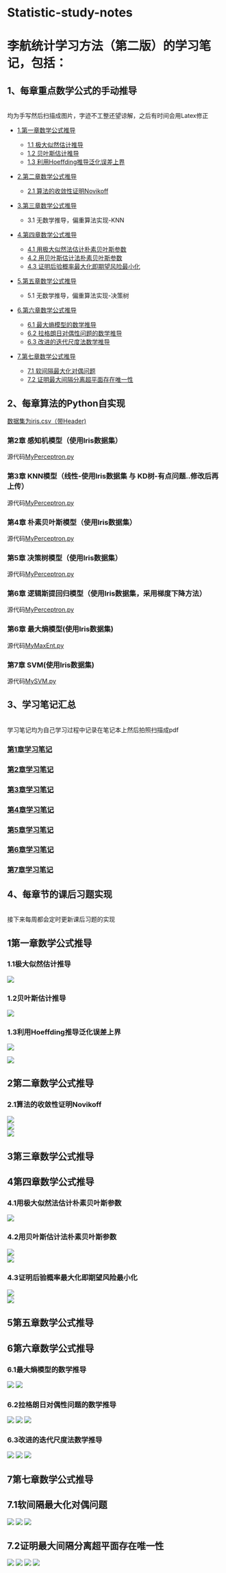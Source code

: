 # Statistic-study-notes
# 李航统计学习方法（第二版）的学习笔记，包括：  
## 1、每章重点数学公式的手动推导  
<br>均为手写然后扫描成图片，字迹不工整还望谅解，之后有时间会用Latex修正
-   [1.第一章数学公式推导](#1第一章数学公式推导)
    -   [1.1 极大似然估计推导](#11极大似然估计推导)
    -   [1.2 贝叶斯估计推导](#12贝叶斯估计推导)
    -   [1.3 利用Hoeffding推导泛化误差上界](#13利用Hoeffding推导泛化误差上界)
-   [2.第二章数学公式推导](#2第二章数学公式推导)
    -   [2.1 算法的收敛性证明Novikoff](#21算法的收敛性证明Novikoff)  
-   [3.第三章数学公式推导](#3第三章数学公式推导)    
    -   3.1 无数学推导，偏重算法实现-KNN  
-   [4.第四章数学公式推导](#4第四章数学公式推导)
    -   [4.1 用极大似然法估计朴素贝叶斯参数](#41用极大似然法估计朴素贝叶斯参数)
    -   [4.2 用贝叶斯估计法朴素贝叶斯参数](#42用贝叶斯估计法朴素贝叶斯参数)
    -   [4.3 证明后验概率最大化即期望风险最小化](#43证明后验概率最大化即期望风险最小化)
-   [5.第五章数学公式推导](#5第五章数学公式推导)
    -   5.1 无数学推导，偏重算法实现-决策树
-   [6.第六章数学公式推导](#6第六章数学公式推导)
    -   [6.1 最大熵模型的数学推导](#61最大熵模型的数学推导)
    -   [6.2 拉格朗日对偶性问题的数学推导](#62拉格朗日对偶性问题的数学推导)
    -   [6.3 改进的迭代尺度法数学推导](#63改进的迭代尺度法数学推导)
-   [7.第七章数学公式推导](#7第七章数学公式推导)
    -   [7.1 软间隔最大化对偶问题](#71软间隔最大化对偶问题)
    -   [7.2 证明最大间隔分离超平面存在唯一性](#72证明最大间隔分离超平面存在唯一性)

      <!-- /TOC -->  

## 2、每章算法的Python自实现    
[数据集为iris.csv（带Header)](https://github.com/kingsunfather/Statistic-study-notes/blob/master/codes/iris.csv)
### 第2章 感知机模型（使用Iris数据集）  
源代码[MyPerceptron.py](https://github.com/kingsunfather/Statistic-study-notes/blob/master/codes/MyPerceptron.py)
### 第3章 KNN模型（线性-使用Iris数据集 与 KD树-有点问题..修改后再上传）  
源代码[MyPerceptron.py](https://github.com/kingsunfather/Statistic-study-notes/blob/master/codes/MyKNN.py)
### 第4章 朴素贝叶斯模型（使用Iris数据集）
源代码[MyPerceptron.py](https://github.com/kingsunfather/Statistic-study-notes/blob/master/codes/MyNaiveBayes.py)
### 第5章 决策树模型（使用Iris数据集）
源代码[MyPerceptron.py](https://github.com/kingsunfather/Statistic-study-notes/blob/master/codes/MyDecisionTree.py)
### 第6章 逻辑斯提回归模型（使用Iris数据集，采用梯度下降方法）
源代码[MyPerceptron.py](https://github.com/kingsunfather/Statistic-study-notes/blob/master/codes/MyLogisticRegression.py)
### 第6章 最大熵模型(使用Iris数据集)
源代码[MyMaxEnt.py](https://github.com/kingsunfather/Statistic-study-notes/blob/master/codes/MyMaxEnt.py)
### 第7章 SVM(使用Iris数据集)
源代码[MySVM.py](https://github.com/kingsunfather/Statistic-study-notes/blob/master/codes/MySVM.py)

## 3、学习笔记汇总  
<br>学习笔记均为自己学习过程中记录在笔记本上然后拍照扫描成pdf
### [第1章学习笔记](https://github.com/kingsunfather/Statistic-study-notes/blob/master/notes/chapter1.pdf)
### [第2章学习笔记](https://github.com/kingsunfather/Statistic-study-notes/blob/master/notes/chapter2.pdf)
### [第3章学习笔记](https://github.com/kingsunfather/Statistic-study-notes/blob/master/notes/chapter3.pdf)  
### [第4章学习笔记](https://github.com/kingsunfather/Statistic-study-notes/blob/master/notes/chapter4.pdf)  
### [第5章学习笔记](https://github.com/kingsunfather/Statistic-study-notes/blob/master/notes/chapter5.pdf)  
### [第6章学习笔记](https://github.com/kingsunfather/Statistic-study-notes/blob/master/notes/chapter6.pdf)
### [第7章学习笔记](https://github.com/kingsunfather/Statistic-study-notes/blob/master/notes/chapter7.pdf)

## 4、每章节的课后习题实现   
<br>接下来每周都会定时更新课后习题的实现

## 1第一章数学公式推导

### 1.1极大似然估计推导  

![](/docImage/maximum_likelihood_estimation.jpg)   

### 1.2贝叶斯估计推导

![](/docImage/bayesian_estimation.jpg)  


### 1.3利用Hoeffding推导泛化误差上界  

![](/docImage/hoeffding1.jpg)  

![](/docImage/hoeffding2.jpg)  
 
## 2第二章数学公式推导  

### 2.1算法的收敛性证明Novikoff  

![](/docImage/Novikoff1.jpg)  
![](/docImage/Novikoff2.jpg)  
![](/docImage/Novikoff3.jpg)  

## 3第三章数学公式推导

## 4第四章数学公式推导

### 4.1用极大似然法估计朴素贝叶斯参数
![](/docImage/mle_naive_bayes.jpg)  

### 4.2用贝叶斯估计法朴素贝叶斯参数
![](/docImage/bayes_naive_bayes1.jpg)  
![](/docImage/bayes_naive_bayes2.jpg)  

### 4.3证明后验概率最大化即期望风险最小化
![](/docImage/poster_prob1.jpg)  
![](/docImage/poster_prob2.jpg)  

## 5第五章数学公式推导

## 6第六章数学公式推导

### 6.1最大熵模型的数学推导
![](/docImage/maximum_entropy1.jpg) 
![](/docImage/maximum_entropy2.jpg) 

### 6.2拉格朗日对偶性问题的数学推导
![](/docImage/lagrange_duality1.jpg) 
![](/docImage/lagrange_duality2.jpg) 
![](/docImage/lagrange_duality3.jpg) 

### 6.3改进的迭代尺度法数学推导
![](/docImage/iterative_method1.jpg) 
![](/docImage/iterative_method2.jpg) 
![](/docImage/iterative_method3.jpg) 

## 7第七章数学公式推导  

## 7.1软间隔最大化对偶问题
![](/docImage/Soft_interval_maximization_dual1.jpg) 
![](/docImage/Soft_interval_maximization_dual2.jpg) 
![](/docImage/Soft_interval_maximization_dual3.jpg) 

## 7.2证明最大间隔分离超平面存在唯一性
![](/docImage/Maximum_separation_hyperplane1.jpg) 
![](/docImage/Maximum_separation_hyperplane2.jpg) 
![](/docImage/Maximum_separation_hyperplane3.jpg) 
![](/docImage/Maximum_separation_hyperplane4.jpg) 










